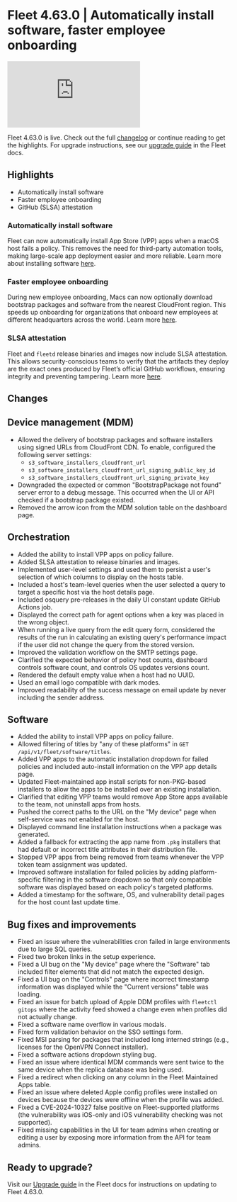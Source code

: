 # Fleet 4.63.0 | Automatically install software, faster employee onboarding

<div purpose="embedded-content">
   <iframe src="https://www.youtube.com/embed/JM-0PKO6xvY" frameborder="0" allowfullscreen></iframe>
</div>

Fleet 4.63.0 is live. Check out the full [changelog](https://github.com/fleetdm/fleet/releases/tag/fleet-v4.63.0) or continue reading to get the highlights.
For upgrade instructions, see our [upgrade guide](https://fleetdm.com/docs/deploying/upgrading-fleet) in the Fleet docs.

## Highlights

- Automatically install software
- Faster employee onboarding
- GitHub (SLSA) attestation

### Automatically install software

Fleet can now automatically install App Store (VPP) apps when a macOS host fails a policy. This removes the need for third-party automation tools, making large-scale app deployment easier and more reliable. Learn more about installing software [here](https://fleetdm.com/guides/automatic-software-install-in-fleet).

### Faster employee onboarding

During new employee onboarding, Macs can now optionally download bootstrap packages and software from the nearest CloudFront region. This speeds up onboarding for organizations that onboard new employees at different headquarters across the world. Learn more [here](https://fleetdm.com/guides/cdn-signed-urls).

### SLSA attestation

Fleet and `fleetd` release binaries and images now include SLSA attestation. This allows security-conscious teams to verify that the artifacts they deploy are the exact ones produced by Fleet’s official GitHub workflows, ensuring integrity and preventing tampering. Learn more [here](https://fleetdm.com/guides/fleet-software-attestation). 

## Changes

## Device management (MDM)
- Allowed the delivery of bootstrap packages and software installers using signed URLs from CloudFront CDN. To enable, configured the following server settings:  
  - `s3_software_installers_cloudfront_url`
  - `s3_software_installers_cloudfront_url_signing_public_key_id`
  - `s3_software_installers_cloudfront_url_signing_private_key`
- Downgraded the expected or common "BootstrapPackage not found" server error to a debug message. This occurred when the UI or API checked if a bootstrap package existed.
- Removed the arrow icon from the MDM solution table on the dashboard page.

## Orchestration
- Added the ability to install VPP apps on policy failure.
- Added SLSA attestation to release binaries and images.
- Implemented user-level settings and used them to persist a user's selection of which columns to display on the hosts table. 
- Included a host's team-level queries when the user selected a query to target a specific host via the host details page.
- Included osquery pre-releases in the daily UI constant update GitHub Actions job.
- Displayed the correct path for agent options when a key was placed in the wrong object.
- When running a live query from the edit query form, considered the results of the run in calculating an existing query's performance impact if the user did not change the query from the stored version.  
- Improved the validation workflow on the SMTP settings page.
- Clarified the expected behavior of policy host counts, dashboard controls software count, and controls OS updates versions count.
- Rendered the default empty value when a host had no UUID.
- Used an email logo compatible with dark modes.
- Improved readability of the success message on email update by never including the sender address.

## Software
- Added the ability to install VPP apps on policy failure.
- Allowed filtering of titles by "any of these platforms" in `GET /api/v1/fleet/software/titles`.
- Added VPP apps to the automatic installation dropdown for failed policies and included auto-install information on the VPP app details page.
- Updated Fleet-maintained app install scripts for non-PKG-based installers to allow the apps to be installed over an existing installation.
- Clarified that editing VPP teams would remove App Store apps available to the team, not uninstall apps from hosts.
- Pushed the correct paths to the URL on the "My device" page when self-service was not enabled for the host.
- Displayed command line installation instructions when a package was generated.
- Added a fallback for extracting the app name from `.pkg` installers that had default or incorrect title attributes in their distribution file.
- Stopped VPP apps from being removed from teams whenever the VPP token team assignment was updated.
- Improved software installation for failed policies by adding platform-specific filtering in the software dropdown so that only compatible software was displayed based on each policy's targeted platforms.
- Added a timestamp for the software, OS, and vulnerability detail pages for the host count last update time.

## Bug fixes and improvements
- Fixed an issue where the vulnerabilities cron failed in large environments due to large SQL queries.
- Fixed two broken links in the setup experience.
- Fixed a UI bug on the "My device" page where the "Software" tab included filter elements that did not match the expected design.
- Fixed a UI bug on the "Controls" page where incorrect timestamp information was displayed while the "Current versions" table was loading.
- Fixed an issue for batch upload of Apple DDM profiles with `fleetctl gitops` where the activity feed showed a change even when profiles did not actually change.
- Fixed a software name overflow in various modals.
- Fixed form validation behavior on the SSO settings form.
- Fixed MSI parsing for packages that included long interned strings (e.g., licenses for the OpenVPN Connect installer).
- Fixed a software actions dropdown styling bug.
- Fixed an issue where identical MDM commands were sent twice to the same device when the replica database was being used.
- Fixed a redirect when clicking on any column in the Fleet Maintained Apps table.
- Fixed an issue where deleted Apple config profiles were installed on devices because the devices were offline when the profile was added.
- Fixed a CVE-2024-10327 false positive on Fleet-supported platforms (the vulnerability was iOS-only and iOS vulnerability checking was not supported).
- Fixed missing capabilities in the UI for team admins when creating or editing a user by exposing more information from the API for team admins.

## Ready to upgrade?

Visit our [Upgrade guide](https://fleetdm.com/docs/deploying/upgrading-fleet) in the Fleet docs for instructions on updating to Fleet 4.63.0.

<meta name="category" value="releases">
<meta name="authorFullName" value="Noah Talerman">
<meta name="authorGitHubUsername" value="noahtalerman">
<meta name="publishedOn" value="2025-02-04">
<meta name="articleTitle" value="Fleet 4.63.0 | Automatically install software, faster employee onboarding, SLSA attestation">
<meta name="articleImageUrl" value="../website/assets/images/articles/fleet-4.63.0-1600x900@2x.png">

